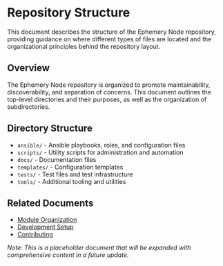 # Repository Structure

This document describes the structure of the Ephemery Node repository, providing guidance on where different types of files are located and the organizational principles behind the repository layout.

## Overview

The Ephemery Node repository is organized to promote maintainability, discoverability, and separation of concerns. This document outlines the top-level directories and their purposes, as well as the organization of subdirectories.

## Directory Structure

- `ansible/` - Ansible playbooks, roles, and configuration files
- `scripts/` - Utility scripts for administration and automation
- `docs/` - Documentation files
- `templates/` - Configuration templates
- `tests/` - Test files and test infrastructure
- `tools/` - Additional tooling and utilities

## Related Documents

- [Module Organization](../ARCHITECTURE/MODULE_ORGANIZATION.md)
- [Development Setup](./DEVELOPMENT_SETUP.md)
- [Contributing](./CONTRIBUTING.md)

*Note: This is a placeholder document that will be expanded with comprehensive content in a future update.* 